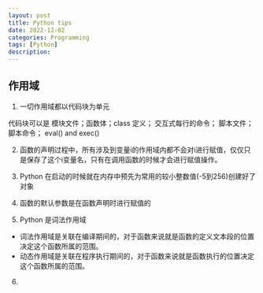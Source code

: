```yaml
---
layout: post
title: Python tips
date: 2022-12-02
categories: Programming
tags: [Python]
description: 
---
```


## 作用域

1. 一切作用域都以代码块为单元

代码块可以是 模块文件；函数体；class 定义； 交互式每行的命令； 脚本文件； 脚本命令； eval() and exec()

2. 函数的声明过程中，所有涉及到变量i的作用域内都不会对i进行赋值，仅仅只是保存了这个i变量名，只有在调用函数的时候才会进行赋值操作。

3. Python 在启动的时候就在内存中预先为常用的较小整数值(-5到256)创建好了对象

4. 函数的默认参数是在函数声明时进行赋值的

5. Python 是词法作用域

- 词法作用域是关联在编译期间的，对于函数来说就是函数的定义文本段的位置决定这个函数所属的范围。
- 动态作用域是关联在程序执行期间的，对于函数来说就是函数执行的位置决定这个函数所属的范围。
  
6. 
